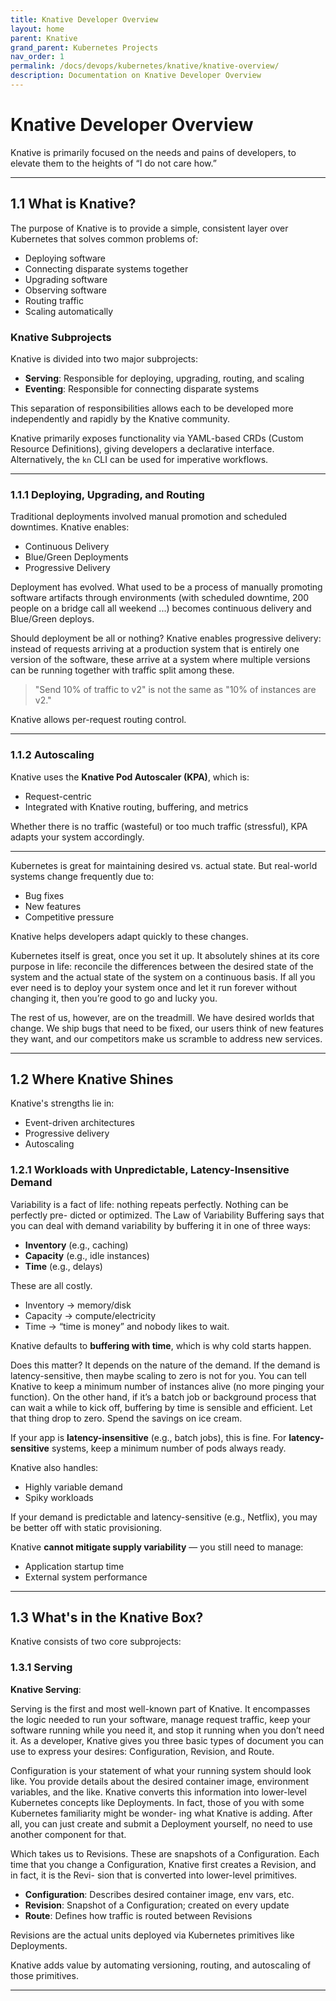 ```yaml
---
title: Knative Developer Overview
layout: home
parent: Knative
grand_parent: Kubernetes Projects
nav_order: 1
permalink: /docs/devops/kubernetes/knative/knative-overview/
description: Documentation on Knative Developer Overview
---
```


# Knative Developer Overview

Knative is primarily focused on the needs and pains of developers, to elevate them to the heights of “I do not care how.”

---

## 1.1 What is Knative?

The purpose of Knative is to provide a simple, consistent layer over Kubernetes that solves common problems of:

* Deploying software
* Connecting disparate systems together
* Upgrading software
* Observing software
* Routing traffic
* Scaling automatically

### Knative Subprojects

Knative is divided into two major subprojects:

* **Serving**: Responsible for deploying, upgrading, routing, and scaling
* **Eventing**: Responsible for connecting disparate systems

This separation of responsibilities allows each to be developed more independently and rapidly by the Knative community.

Knative primarily exposes functionality via YAML-based CRDs (Custom Resource Definitions), giving developers a declarative interface. Alternatively, the `kn` CLI can be used for imperative workflows.

---

### 1.1.1 Deploying, Upgrading, and Routing

Traditional deployments involved manual promotion and scheduled downtimes. Knative enables:

* Continuous Delivery
* Blue/Green Deployments
* Progressive Delivery

Deployment has evolved. What used to be a process of manually promoting software artifacts through environments (with scheduled downtime, 200 people on a bridge call all weekend ...) becomes continuous delivery and Blue/Green deploys.

Should deployment be all or nothing? Knative enables progressive delivery: instead of requests arriving at a production system that is entirely one version of the software, these arrive at a system where multiple versions can be running together with traffic split among these.

> "Send 10% of traffic to v2" is not the same as "10% of instances are v2."

Knative allows per-request routing control.

---

### 1.1.2 Autoscaling

Knative uses the **Knative Pod Autoscaler (KPA)**, which is:

* Request-centric
* Integrated with Knative routing, buffering, and metrics

Whether there is no traffic (wasteful) or too much traffic (stressful), KPA adapts your system accordingly.

---

Kubernetes is great for maintaining desired vs. actual state. But real-world systems change frequently due to:

* Bug fixes
* New features
* Competitive pressure

Knative helps developers adapt quickly to these changes.

Kubernetes itself is great, once you set it up. It absolutely shines at its core purpose in life: reconcile the differences between the desired state of the system and the actual state of the system on a continuous basis. If all you ever need is to deploy your system once and let it run forever without changing it, then you’re good to go and lucky you. 

The rest of us, however, are on the treadmill. We have desired worlds that change. We ship bugs that need to be fixed, our users think of new features they want, and our competitors make us scramble to address new services.

---

## 1.2 Where Knative Shines

Knative's strengths lie in:

* Event-driven architectures
* Progressive delivery
* Autoscaling

### 1.2.1 Workloads with Unpredictable, Latency-Insensitive Demand

Variability is a fact of life: nothing repeats perfectly. Nothing can be perfectly pre- dicted or optimized. The Law of Variability Buffering says that you can deal with demand variability by buffering it in one of three ways:

* **Inventory** (e.g., caching)
* **Capacity** (e.g., idle instances)
* **Time** (e.g., delays)

These are all costly.

* Inventory → memory/disk
* Capacity → compute/electricity
* Time → “time is money” and nobody likes to wait.

Knative defaults to **buffering with time**, which is why cold starts happen.

Does this matter? It depends on the nature of the demand. If the demand is latency-sensitive, then maybe scaling to zero is not for you. You can tell Knative to keep a minimum number of instances alive (no more pinging your function). On the other hand, if it’s a batch job or background process that can wait a while to kick off, buffering by time is sensible and efficient. Let that thing drop to zero. Spend the savings on ice cream.

If your app is **latency-insensitive** (e.g., batch jobs), this is fine. For **latency-sensitive** systems, keep a minimum number of pods always ready.

Knative also handles:

* Highly variable demand
* Spiky workloads

If your demand is predictable and latency-sensitive (e.g., Netflix), you may be better off with static provisioning.

Knative **cannot mitigate supply variability** — you still need to manage:

* Application startup time
* External system performance

---

## 1.3 What's in the Knative Box?

Knative consists of two core subprojects:

### 1.3.1 Serving

**Knative Serving**:

Serving is the first and most well-known part of Knative. It encompasses the logic needed to run your software, manage request traffic, keep your software running while you need it, and stop it running when you don’t need it. As a developer, Knative gives you three basic types of document you can use to express your desires: Configuration, Revision, and Route.

Configuration is your statement of what your running system should look like. You provide details about the desired container image, environment variables, and the like. Knative converts this information into lower-level Kubernetes concepts like Deployments. In fact, those of you with some Kubernetes familiarity might be wonder- ing what Knative is adding. After all, you can just create and submit a Deployment yourself, no need to use another component for that.

Which takes us to Revisions. These are snapshots of a Configuration. Each time that you change a Configuration, Knative first creates a Revision, and in fact, it is the Revi- sion that is converted into lower-level primitives.

* **Configuration**: Describes desired container image, env vars, etc.
* **Revision**: Snapshot of a Configuration; created on every update
* **Route**: Defines how traffic is routed between Revisions

Revisions are the actual units deployed via Kubernetes primitives like Deployments.

Knative adds value by automating versioning, routing, and autoscaling of those primitives.

---
